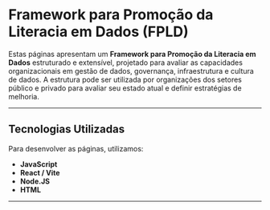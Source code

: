 # Framework para Promoção da Literacia em Dados (FPLD)

Estas páginas apresentam um **Framework para Promoção da Literacia em Dados** estruturado e extensível, projetado para avaliar as capacidades organizacionais em gestão de dados, governança, infraestrutura e cultura de dados. A estrutura pode ser utilizada por organizações dos setores público e privado para avaliar seu estado atual e definir estratégias de melhoria.

---

## Tecnologias Utilizadas

Para desenvolver as páginas, utilizamos:

- **JavaScript**  
- **React / Vite**  
- **Node.JS**  
- **HTML**

---